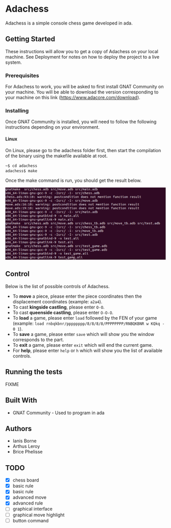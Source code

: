 Adachess
========

Adachess is a simple console chess game developed in ada.

Getting Started
---------------

These instructions will allow you to get a copy of Adachess on your local machine. See Deployment for notes on how to deploy the project to a live system.

### Prerequisites

For Adachess to work, you will be asked to first install GNAT Community on your machine. You will be able to download the version corresponding to your machine on this link (https://www.adacore.com/download).

### Installing

Once GNAT Community is installed, you will need to follow the following instructions depending on your environment.

#### Linux

On Linux, please go to the adachess folder first, then start the compilation of the binary using the makefile available at root.

```shell
~$ cd adachess
adachess$ make

```

Once the make command is run, you should get the result below.

![](screenshot-linux.png)

Control
-------

Below is the list of possible controls of Adachess.

- To **move** a piece, please enter the piece coordinates then the displacement coordinates (example: `a2a4`).
- To cast **kingside castling**, please enter `O-O`.
- To cast **queenside castling**, please enter `O-O-O`.
- To **load** a game, please enter `load` followed by the FEN of your game (example: `load rnbqkbnr/pppppppp/8/8/8/8/PPPPPPPP/RNBQKBNR w KQkq - 0 1`).
- To **save** a game, please enter `save` which will show you the window corresponds to the part.
- To **exit** a game, please enter `exit` which will end the current game.
- For **help**, please enter `help` or `h` which will show you the list of available controls.

Running the tests
-----------------

FIXME

Built With
----------

- GNAT Community - Used to program in ada

Authors
-------

- Ianis Borne
- Arthus Leroy
- Brice Phelisse

TODO
----

- [x] chess board
- [x] basic rule
- [x] basic rule
- [x] advanced move
- [x] advanced rule
- [ ] graphical interface
- [ ] graphical move highlight
- [ ] button command
